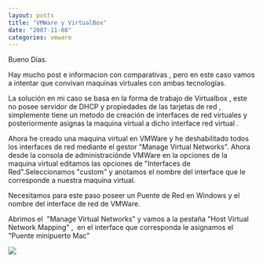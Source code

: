 ```yaml
---
layout: posts
title: "VMWare y VirtualBox"
date: "2007-11-08"
categories: vmware
---
```


Bueno Días.

Hay mucho post e informacion con comparativas , pero en este caso vamos a intentar que convivan maquinas virtuales con ambas tecnologías.

La solución en mi caso se basa en la forma de trabajo de Virtualbox , este no posee servidor de DHCP y propiedades de las tarjetas de red , simplemente tiene un metodo de creación de interfaces de red virtuales y posteriormente asignas la maquina virtual a dicho interface red virtual .

Ahora he creado una maquina virtual en VMWare y he deshabilitado todos los interfaces de red mediante el gestor "Manage Virtual Networks". Ahora desde la consola de administraciónde VMWare en la opciones de la maquina virtual editamos las opciones de "Interfaces de Red".Seleccionamos "custom" y anotamos el nombre del interface que le corresponde a nuestra maquina virtual.

Necesitamos para este paso poseer un Puente de Red en Windows y el nombre del interface de red de VMWare.

Abrimos el  "Manage Virtual Networks" y vamos a la pestaña "Host Virtual Network Mapping" ,  en el interface que corresponda le asignamos el "Puente minipuerto Mac"

![](images/VirtualNetworkEditor.PNG)
